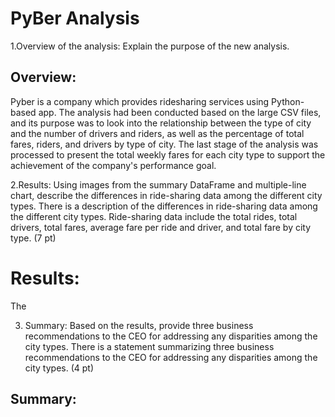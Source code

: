 # PyBer Analysis

1.Overview of the analysis: Explain the purpose of the new analysis.

## Overview: 
Pyber is a company which provides ridesharing services using Python-based app.  The analysis had been conducted based on the large CSV files, and its purpose was to look into the relationship between the type of city and the number of drivers and riders, as well as the percentage of total fares, riders, and drivers by type of city.  The last stage of the analysis was processed to present the total weekly fares for each city type to support the achievement of the company's performance goal.

2.Results: Using images from the summary DataFrame and multiple-line chart, describe the differences in ride-sharing data among the different city types.
There is a description of the differences in ride-sharing data among the different city types. Ride-sharing data include the total rides, total drivers, total fares, average fare per ride and driver, and total fare by city type. (7 pt)

# Results: 
The 

3. Summary: Based on the results, provide three business recommendations to the CEO for addressing any disparities among the city types.
There is a statement summarizing three business recommendations to the CEO for addressing any disparities among the city types. (4 pt)

## Summary: 


